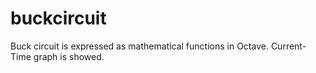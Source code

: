 # buckcircuit
Buck circuit is expressed as mathematical functions in Octave. Current-Time graph is showed.
